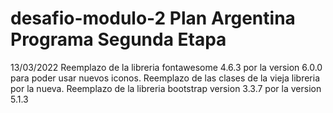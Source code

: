 # desafio-modulo-2 Plan Argentina Programa Segunda Etapa

13/03/2022
Reemplazo de la libreria fontawesome 4.6.3 por la version 6.0.0 para poder usar nuevos iconos. Reemplazo de las clases de la vieja libreria por la nueva.
Reemplazo de la libreria bootstrap version 3.3.7 por la version 5.1.3
